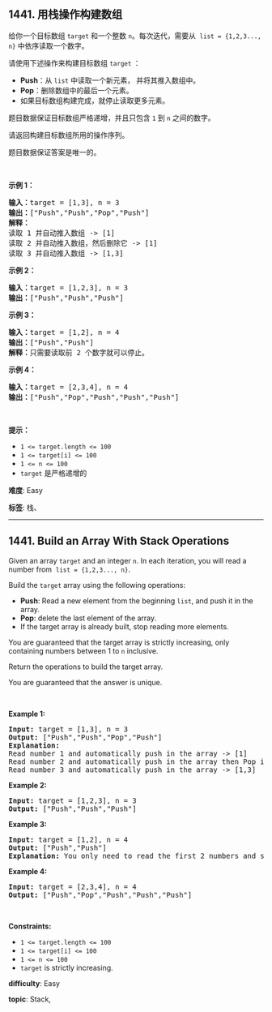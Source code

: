 <h2>1441. 用栈操作构建数组</h2><p>给你一个目标数组 <code>target</code> 和一个整数 <code>n</code>。每次迭代，需要从&nbsp; <code>list = {1,2,3..., n}</code> 中依序读取一个数字。</p>

<p>请使用下述操作来构建目标数组 <code>target</code> ：</p>

<ul>
	<li><strong>Push</strong>：从 <code>list</code> 中读取一个新元素， 并将其推入数组中。</li>
	<li><strong>Pop</strong>：删除数组中的最后一个元素。</li>
	<li>如果目标数组构建完成，就停止读取更多元素。</li>
</ul>

<p>题目数据保证目标数组严格递增，并且只包含 <code>1</code> 到 <code>n</code> 之间的数字。</p>

<p>请返回构建目标数组所用的操作序列。</p>

<p>题目数据保证答案是唯一的。</p>

<p>&nbsp;</p>

<p><strong>示例 1：</strong></p>

<pre><strong>输入：</strong>target = [1,3], n = 3
<strong>输出：</strong>[&quot;Push&quot;,&quot;Push&quot;,&quot;Pop&quot;,&quot;Push&quot;]
<strong>解释： 
</strong>读取 1 并自动推入数组 -&gt; [1]
读取 2 并自动推入数组，然后删除它 -&gt; [1]
读取 3 并自动推入数组 -&gt; [1,3]
</pre>

<p><strong>示例 2：</strong></p>

<pre><strong>输入：</strong>target = [1,2,3], n = 3
<strong>输出：</strong>[&quot;Push&quot;,&quot;Push&quot;,&quot;Push&quot;]
</pre>

<p><strong>示例 3：</strong></p>

<pre><strong>输入：</strong>target = [1,2], n = 4
<strong>输出：</strong>[&quot;Push&quot;,&quot;Push&quot;]
<strong>解释：</strong>只需要读取前 2 个数字就可以停止。
</pre>

<p><strong>示例 4：</strong></p>

<pre><strong>输入：</strong>target = [2,3,4], n = 4
<strong>输出：</strong>[&quot;Push&quot;,&quot;Pop&quot;,&quot;Push&quot;,&quot;Push&quot;,&quot;Push&quot;]
</pre>

<p>&nbsp;</p>

<p><strong>提示：</strong></p>

<ul>
	<li><code>1 &lt;= target.length &lt;= 100</code></li>
	<li><code>1 &lt;= target[i]&nbsp;&lt;= 100</code></li>
	<li><code>1 &lt;= n &lt;= 100</code></li>
	<li><code>target</code> 是严格递增的</li>
</ul>


 **难度**: Easy

 **标签**: 栈、 


------

<h2>1441. Build an Array With Stack Operations</h2><p>Given an array <code>target</code> and&nbsp;an integer <code>n</code>. In each iteration, you will read a number from &nbsp;<code>list = {1,2,3..., n}</code>.</p>

<p>Build the <code>target</code>&nbsp;array&nbsp;using the following operations:</p>

<ul>
	<li><strong>Push</strong>: Read a new element from the beginning&nbsp;<code>list</code>, and push it in the array.</li>
	<li><strong>Pop</strong>: delete the last element of&nbsp;the array.</li>
	<li>If the target array is already&nbsp;built, stop reading more elements.</li>
</ul>

<p>You are guaranteed that the target array is strictly&nbsp;increasing, only containing&nbsp;numbers between 1 to <code>n</code>&nbsp;inclusive.</p>

<p>Return the operations to build the target array.</p>

<p>You are guaranteed that the answer is unique.</p>

<p>&nbsp;</p>
<p><strong>Example 1:</strong></p>

<pre>
<strong>Input:</strong> target = [1,3], n = 3
<strong>Output:</strong> [&quot;Push&quot;,&quot;Push&quot;,&quot;Pop&quot;,&quot;Push&quot;]
<strong>Explanation: 
</strong>Read number 1 and automatically push in the array -&gt; [1]
Read number 2 and automatically push in the array then Pop it -&gt; [1]
Read number 3 and automatically push in the array -&gt; [1,3]
</pre>

<p><strong>Example 2:</strong></p>

<pre>
<strong>Input:</strong> target = [1,2,3], n = 3
<strong>Output:</strong> [&quot;Push&quot;,&quot;Push&quot;,&quot;Push&quot;]
</pre>

<p><strong>Example 3:</strong></p>

<pre>
<strong>Input:</strong> target = [1,2], n = 4
<strong>Output:</strong> [&quot;Push&quot;,&quot;Push&quot;]
<strong>Explanation: </strong>You only need to read the first 2 numbers and stop.
</pre>

<p><strong>Example 4:</strong></p>

<pre>
<strong>Input:</strong> target = [2,3,4], n = 4
<strong>Output:</strong> [&quot;Push&quot;,&quot;Pop&quot;,&quot;Push&quot;,&quot;Push&quot;,&quot;Push&quot;]
</pre>

<p>&nbsp;</p>
<p><strong>Constraints:</strong></p>

<ul>
	<li><code>1 &lt;= target.length &lt;= 100</code></li>
	<li><code>1 &lt;= target[i]&nbsp;&lt;= 100</code></li>
	<li><code>1 &lt;= n &lt;= 100</code></li>
	<li><code>target</code> is strictly&nbsp;increasing.</li>
</ul>


 **difficulty**: Easy

 **topic**: Stack, 

